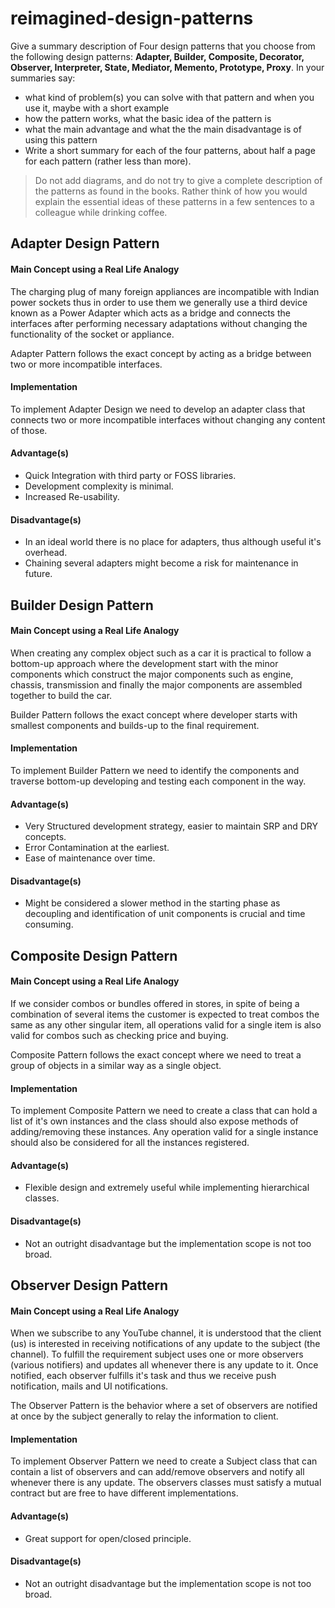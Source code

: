 # reimagined-design-patterns

Give a summary description of Four design patterns that you choose from the following design patterns: **Adapter,  Builder, Composite, Decorator, Observer, Interpreter, State, Mediator, Memento, Prototype, Proxy**. In your summaries say:

- what kind of problem(s) you can solve with that pattern and when you use it, maybe with a short example
- how the pattern works, what the basic idea of the pattern is
- what the main advantage and what the the main disadvantage is of using this pattern
- Write a short summary for each of the four patterns, about half a page for each pattern (rather less than more). 

> Do not add diagrams, and do not try to give a complete description of the patterns as found in the books. Rather think of how you would explain the essential ideas of these patterns in a few sentences to a colleague while drinking coffee.

## Adapter Design Pattern
#### Main Concept using a Real Life Analogy
The charging plug of many foreign appliances are incompatible with Indian power sockets thus in order to use them we generally use a third device known as a Power Adapter which acts as a bridge and connects the interfaces after performing necessary adaptations without changing the functionality of the socket or appliance. 

Adapter Pattern follows the exact concept by acting as a bridge between two or more incompatible interfaces. 
#### Implementation
To implement Adapter Design we need to develop an adapter class that connects two or more incompatible interfaces without changing any content of those.
#### Advantage(s)
* Quick Integration with third party or FOSS libraries.
* Development complexity is minimal.
* Increased Re-usability.
#### Disadvantage(s)
* In an ideal world there is no place for adapters, thus although useful it's overhead.
* Chaining several adapters might become a risk for maintenance in future.

## Builder Design Pattern
#### Main Concept using a Real Life Analogy
When creating any complex object such as a car it is practical to follow a bottom-up approach where the development start with the minor components which construct the major components such as engine, chassis, transmission and finally the major components are assembled together to build the car. 

Builder Pattern follows the exact concept where developer starts with smallest components and builds-up to the final requirement. 
#### Implementation
To implement Builder Pattern we need to identify the components and traverse bottom-up developing and testing each component in the way.
#### Advantage(s)
* Very Structured development strategy, easier to maintain SRP and DRY concepts. 
* Error Contamination at the earliest.
* Ease of maintenance over time.
#### Disadvantage(s)
* Might be considered a slower method in the starting phase as decoupling and identification of unit components is crucial and time consuming.

## Composite Design Pattern
#### Main Concept using a Real Life Analogy
If we consider combos or bundles offered in stores, in spite of being a combination of several items the customer is expected to treat combos the same as any other singular item, all operations valid for a single item is also valid for combos such as checking price and buying.

Composite Pattern follows the exact concept where we need to treat a group of objects in a similar way as a single object.
#### Implementation
To implement Composite Pattern we need to create a class that can hold a list of it's own instances and the class should also expose methods of adding/removing these instances. Any operation valid for a single instance should also be considered for all the instances registered.
#### Advantage(s)
* Flexible design and extremely useful while implementing hierarchical classes.
#### Disadvantage(s)
* Not an outright disadvantage but the implementation scope is not too broad.

## Observer Design Pattern
#### Main Concept using a Real Life Analogy
When we subscribe to any YouTube channel, it is understood that the client (us) is interested in receiving notifications of any update to the subject (the channel). To fulfill the requirement subject uses one or more observers (various notifiers) and updates all whenever there is any update to it. Once notified, each observer fulfills it's task and thus we receive push notification, mails and UI notifications. 

The Observer Pattern is the behavior where a set of observers are notified at once by the subject generally to relay the information to client.  
#### Implementation
To implement Observer Pattern we need to create a Subject class that can contain a list of observers and can add/remove observers and notify all whenever there is any update. The observers classes must satisfy a mutual contract but are free to have different implementations. 

#### Advantage(s)
* Great support for open/closed principle.
#### Disadvantage(s)
* Not an outright disadvantage but the implementation scope is not too broad.



